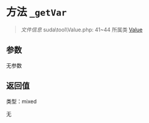 # 方法 `_getVar`

> *文件信息* suda\tool\Value.php: 41~44
> 所属类 [Value](../Value.md)




## 参数


无参数


## 返回值

类型：mixed

无

